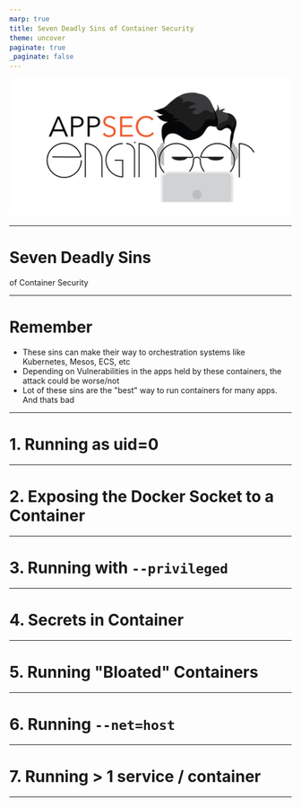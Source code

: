 ```yaml
---
marp: true
title: Seven Deadly Sins of Container Security
theme: uncover
paginate: true
_paginate: false
---
```

![bg contain](img/logo.png)

---
# <!--fit--> Seven Deadly Sins

of Container Security

---
# Remember

* These sins can make their way to orchestration systems like Kubernetes, Mesos, ECS, etc
* Depending on Vulnerabilities in the apps held by these containers, the attack could be worse/not
* Lot of these sins are the "best" way to run containers for many apps. And thats bad

---
# <!--fit--> 1. Running as uid=0
---
# <!--fit--> 2. Exposing the Docker Socket to a Container
---
# <!--fit--> 3. Running with `--privileged`
---
# <!--fit--> 4. Secrets in Container
---
# <!--fit--> 5. Running "Bloated" Containers
---
# <!--fit--> 6. Running `--net=host`
---
# <!--fit--> 7. Running > 1 service / container
---